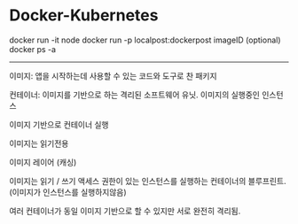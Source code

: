 # Docker-Kubernetes

docker run -it node
docker run -p localpost:dockerpost imageID (optional)
docker ps -a

---

이미지: 앱을 시작하는데 사용할 수 있는 코드와 도구로 찬 패키지

컨테이너: 이미지를 기반으로 하는 격리된 소프트웨어 유닛. 이미지의 실행중인 인스턴스

이미지 기반으로 컨테이너 실행

이미지는 읽기전용

이미지 레이어 (캐싱)

이미지는 읽기 / 쓰기 액세스 권한이 있는 인스턴스를 실행하는 컨테이너의 블루프린트.(이미지가 인스턴스를 실행하지않음)

여러 컨테이너가 동일 이미지 기반으로 할 수 있지만 서로 완전히 격리됨.
